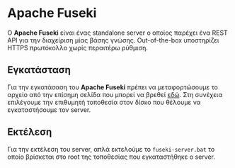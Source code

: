 # Apache Fuseki
Ο **Apache Fuseki** είναι ένας standalone server ο οποίος παρέχει ένα REST API για την διαχείριση μίας βάσης γνώσης. Out-of-the-box υποστηρίζει HTTPS πρωτόκολλο χωρίς περαιτέρω ρύθμιση.

## Εγκατάσταση
Για την εγκατάσαση του **Apache Fuseki** πρέπει να μεταφορτώσουμε το αρχείο από την επίσημη σελίδα που μπορεί να βρεθεί [εδώ](https://jena.apache.org/download/).
Στη συνέχεια επιλέγουμε την επιθυμητή τοποθεσία στον δίσκο που θέλουμε να εγκαταστήσουμε τον server.

## Εκτέλεση
Για την εκτέλεση του server, απλά εκτελούμε το `fuseki-server.bat` το οποίο βρίσκεται στο root της τοποθεσίας που εγκαταστήθηκε ο server.
